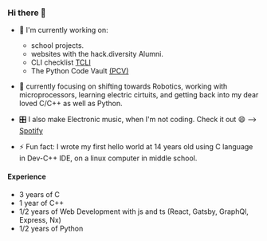 ### Hi there 👋
- 🔭 I'm currently working on:
  - school projects.
  - websites with the hack.diversity Alumni.
  - CLI checklist [TCLI](https://github.com/BrunoKoppel/tcli)
  - The Python Code Vault [(PCV)](https://github.com/BrunoKoppel/pcv)

- 🌱 currently focusing on shifting towards Robotics, working with microprocessors, learning electric cirtuits, and getting back into my dear loved C/C++ as well as Python.

- 🎛 I also make Electronic music, when I'm not coding. Check it out 😄 --> [Spotify](https://open.spotify.com/artist/5XK2KlEZ95yiEOqE8BcbgE?si=O6LJDkVWTc-bZ6QWzuuuGA) 

- ⚡ Fun fact: I wrote my first hello world at 14 years old using C language in Dev-C++ IDE, on a linux computer in middle school.

#### Experience
- 3 years of C
- 1 year of C++
- 1/2 years of Web Development with js and ts (React, Gatsby, GraphQl, Express, Nx)
- 1/2 years of Python

<!--
**BrunoKoppel/brunokoppel** is a ✨ _special_ ✨ repository because its `README.md` (this file) appears on your GitHub profile.

Here are some ideas to get you started:

- 🔭 I’m currently working on ...
- 🌱 I’m currently learning ...
- 👯 I’m looking to collaborate on ...
- 🤔 I’m looking for help with ...
- 💬 Ask me about ...
- 📫 How to reach me: ...
- 😄 Pronouns: ...
- ⚡ Fun fact: ...
-->
